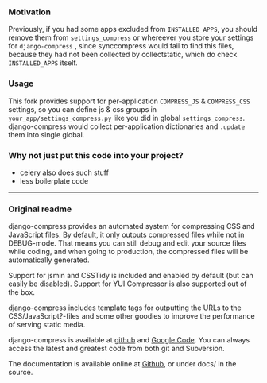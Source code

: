### Motivation
Previously, if you had some apps excluded from `INSTALLED_APPS`, 
you should remove them from `settings_compress` or whereever you store your 
settings for `django-compress` , since synccompress would fail to find this 
files, because they had not been collected by collectstatic,
which do check `INSTALLED_APPS` itself.

### Usage
This fork provides support for per-application `COMPRESS_JS` & `COMPRESS_CSS`
settings, so you can define js & css groups in `your_app/settings_compress.py`
like you did in global `settings_compress`. django-compress would collect
per-application dictionaries and `.update` them into single global.

### Why not just put this code into your project?
- celery also does such stuff
- less boilerplate code

---

### Original readme
django-compress provides an automated system for compressing CSS and 
JavaScript files. By default, it only outputs compressed files while not in 
DEBUG-mode. That means you can still debug and edit your source files while 
coding, and when going to production, the compressed files will be 
automatically generated.

Support for jsmin and CSSTidy is included and enabled by default (but can 
easily be disabled). Support for YUI Compressor is also supported out of the 
box.

django-compress includes template tags for outputting the URLs to the 
CSS/JavaScript?-files and some other goodies to improve the performance of 
serving static media.

django-compress is available at [github][1] and [Google Code][2]. You can always 
access the latest and greatest code from both git and Subversion.

The documentation is available online at [Github][3], or under docs/ in the 
source.

[1]: http://github.com/pelme/django-compress/tree/master
[2]: http://code.google.com/p/django-compress/
[3]: http://github.com/pelme/django-compress/tree/master/docs

